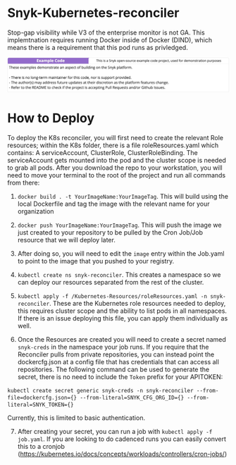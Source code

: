 # Snyk-Kubernetes-reconciler
Stop-gap visibility while V3 of the enterprise monitor is not GA. This implemtnation requires running Docker inside of Docker (DIND), which means there is a requirement that this pod runs as privledged.

[<img alt="alt_text" src="https://raw.githubusercontent.com/snyk-labs/oss-images/main/oss-example.jpg" />](https://raw.githubusercontent.com/snyk-labs/oss-images/main/oss-example.jpg)

# How to Deploy

To deploy the K8s reconciler, you will first need to create the relevant Role resources; within the K8s folder, there is a file roleResources.yaml which contains: A serviceAccount, ClusterRole, ClusterRoleBinding. The serviceAccount gets mounted into the pod and the cluster scope is needed to grab all pods. After you download the repo to your workstation, you will need to move your terminal to the root of the project and run all commands from there:

1. `docker build . -t YourImageName:YourImageTag`. This will build using the local Dockerfile and tag the image with the relevant name for your organization

2. `docker push YourImageName:YourImageTag`. This will push the image we just created to your repository to be pulled by the Cron Job/Job resource that we will deploy later.

3. After doing so, you will need to edit the `image` entry within the Job.yaml to point to the image that you pushed to your registry.

4. `kubectl create ns snyk-reconciler`. This creates a namespace so we can deploy our resources separated from the rest of the cluster.

5. `kubectl apply -f /Kubernetes-Resources/roleResources.yaml -n snyk-reconciler`. These are the Kubernetes role resources needed to deploy, this requires cluster scope and the ability to list pods in all namespaces. If there is an issue deploying this file, you can apply them individually as well.

6. Once the Resources are created you will need to create a secret named `snyk-creds` in the namespace your job runs. If you require that the Reconciler pulls from private repositories, you can instead point the dockercfg.json at a config file that has credentials that can access all repositories. The following command can be used to generate the secret, there is no need to include the `Token` prefix for your APITOKEN:

```
kubectl create secret generic snyk-creds -n snyk-reconciler --from-file=dockercfg.json={} --from-literal=SNYK_CFG_ORG_ID={} --from-literal=SNYK_TOKEN={}
```

Currently, this is limited to basic authentication.

7. After creating your secret, you can run a job with `kubectl apply -f job.yaml`. If you are looking to do cadenced runs you can easily convert this to a cronjob (https://kubernetes.io/docs/concepts/workloads/controllers/cron-jobs/)
